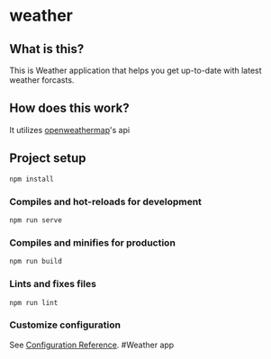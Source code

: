# weather
## What is this?
This is Weather application that helps you get up-to-date with latest weather forcasts.
## How does this work?
It utilizes [openweathermap](https://openweathermap.org/)'s api
## Project setup
```
npm install
```

### Compiles and hot-reloads for development
```
npm run serve
```

### Compiles and minifies for production
```
npm run build
```

### Lints and fixes files
```
npm run lint
```

### Customize configuration
See [Configuration Reference](https://cli.vuejs.org/config/).
#Weather app
